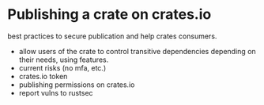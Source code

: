 # Publishing a crate on crates.io

best practices to secure publication 
and help crates consumers.

* allow users of the crate to control transitive dependencies depending on their needs, using features.
* current risks (no mfa, etc.)
* crates.io token
* publishing permissions on crates.io
* report vulns to rustsec